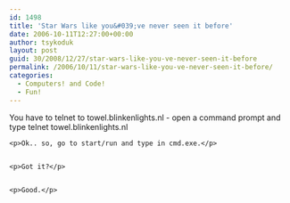```yaml
---
id: 1498
title: 'Star Wars like you&#039;ve never seen it before'
date: 2006-10-11T12:27:00+00:00
author: tsykoduk
layout: post
guid: 30/2008/12/27/star-wars-like-you-ve-never-seen-it-before
permalink: /2006/10/11/star-wars-like-you-ve-never-seen-it-before/
categories:
  - Computers! and Code!
  - Fun!
---
```

<p>You have to telnet to towel.blinkenlights.nl - open a command prompt and type telnet towel.blinkenlights.nl</p>


	<p>Ok.. so, go to start/run and type in cmd.exe.</p>


	<p>Got it?</p>


	<p>Good.</p>
